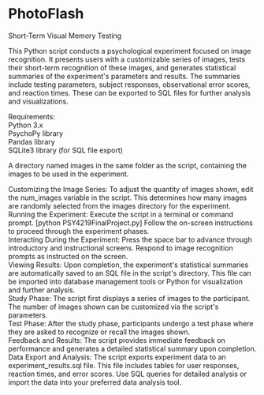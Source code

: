 # PhotoFlash
Short-Term Visual Memory Testing

This Python script conducts a psychological experiment focused on image recognition. It presents users with a customizable series of images, tests their short-term recognition of these images, and generates statistical summaries of the experiment's parameters and results. The summaries include testing parameters, subject responses, observational error scores, and reaction times. These can be exported to SQL files for further analysis and visualizations.

Requirements:\
Python 3.x\
PsychoPy library\
Pandas library\
SQLite3 library (for SQL file export)

A directory named images in the same folder as the script, containing the images to be used in the experiment.

Customizing the Image Series: To adjust the quantity of images shown, edit the num_images variable in the script. This determines how many images are randomly selected from the images directory for the experiment.\
Running the Experiment: Execute the script in a terminal or command prompt. [python PSY4219FinalProject.py] Follow the on-screen instructions to proceed through the experiment phases.\
Interacting During the Experiment: Press the space bar to advance through introductory and instructional screens. Respond to image recognition prompts as instructed on the screen.\
Viewing Results: Upon completion, the experiment's statistical summaries are automatically saved to an SQL file in the script's directory. This file can be imported into database management tools or Python for visualization and further analysis.\
Study Phase: The script first displays a series of images to the participant. The number of images shown can be customized via the script's parameters.\
Test Phase: After the study phase, participants undergo a test phase where they are asked to recognize or recall the images shown.\
Feedback and Results: The script provides immediate feedback on performance and generates a detailed statistical summary upon completion.\
Data Export and Analysis: The script exports experiment data to an experiment_results.sql file. This file includes tables for user responses, reaction times, and error scores. Use SQL queries for detailed analysis or import the data into your preferred data analysis tool.

